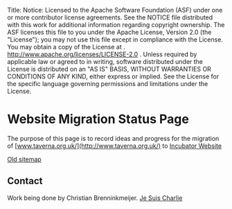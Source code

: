 Title:
Notice:    Licensed to the Apache Software Foundation (ASF) under one
           or more contributor license agreements.  See the NOTICE file
           distributed with this work for additional information
           regarding copyright ownership.  The ASF licenses this file
           to you under the Apache License, Version 2.0 (the
           "License"); you may not use this file except in compliance
           with the License.  You may obtain a copy of the License at
           .
             http://www.apache.org/licenses/LICENSE-2.0
           .
           Unless required by applicable law or agreed to in writing,
           software distributed under the License is distributed on an
           "AS IS" BASIS, WITHOUT WARRANTIES OR CONDITIONS OF ANY
           KIND, either express or implied.  See the License for the
           specific language governing permissions and limitations
           under the License.

Website Migration Status Page
=============================

The purpose of this page is to record ideas and progress for the migration of [www.taverna.org.uk/](http://www.taverna.org.uk/) to [Incubator Website](http://taverna.incubator.apache.org/)

[Old sitemap](sitemap.txt)

Contact
-------

Work being done by Christian Brenninkmeijer. [Je Suis Charlie](http://en.wikipedia.org/wiki/Je_suis_Charlie)